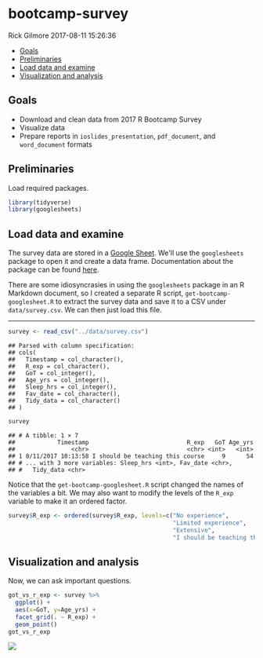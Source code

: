 bootcamp-survey
================
Rick Gilmore
2017-08-11 15:26:36

-   [Goals](#goals)
-   [Preliminaries](#preliminaries)
-   [Load data and examine](#load-data-and-examine)
-   [Visualization and analysis](#visualization-and-analysis)

Goals
-----

-   Download and clean data from 2017 R Bootcamp Survey
-   Visualize data
-   Prepare reports in `ioslides_presentation`, `pdf_document`, and `word_document` formats

Preliminaries
-------------

Load required packages.

``` r
library(tidyverse)
library(googlesheets)
```

Load data and examine
---------------------

The survey data are stored in a [Google Sheet](https://docs.google.com/spreadsheets/d/1Ay56u6g4jyEEdlmV2NHxTLBlcjI2gHavta-Ik0kGrpg/edit#gid=896447063). We'll use the `googlesheets` package to open it and create a data frame. Documentation about the package can be found [here](https://cran.r-project.org/web/packages/googlesheets/vignettes/basic-usage.html).

There are some idiosyncrasies in using the `googlesheets` package in an R Markdown document, so I created a separate R script, `get-bootcamp-googlesheet.R` to extract the survey data and save it to a CSV under `data/survey.csv`. We can then just load this file.

------------------------------------------------------------------------

``` r
survey <- read_csv("../data/survey.csv")
```

    ## Parsed with column specification:
    ## cols(
    ##   Timestamp = col_character(),
    ##   R_exp = col_character(),
    ##   GoT = col_integer(),
    ##   Age_yrs = col_integer(),
    ##   Sleep_hrs = col_integer(),
    ##   Fav_date = col_character(),
    ##   Tidy_data = col_character()
    ## )

``` r
survey
```

    ## # A tibble: 1 × 7
    ##            Timestamp                            R_exp   GoT Age_yrs
    ##                <chr>                            <chr> <int>   <int>
    ## 1 8/11/2017 10:13:58 I should be teaching this course     9      54
    ## # ... with 3 more variables: Sleep_hrs <int>, Fav_date <chr>,
    ## #   Tidy_data <chr>

Notice that the `get-bootcamp-googlesheet.R` script changed the names of the variables a bit. We may also want to modify the levels of the `R_exp` variable to make it an ordered factor.

``` r
survey$R_exp <- ordered(survey$R_exp, levels=c("No experience",
                                               "Limited experience",
                                               "Extensive",
                                               "I should be teaching this course"))
```

Visualization and analysis
--------------------------

Now, we can ask important questions.

``` r
got_vs_r_exp <- survey %>%
  ggplot() +
  aes(x=GoT, y=Age_yrs) +
  facet_grid(. ~ R_exp) +
  geom_point()
got_vs_r_exp
```

![](bootcamp-survey_files/figure-markdown_github/got-vs-r-exp-1.png)
